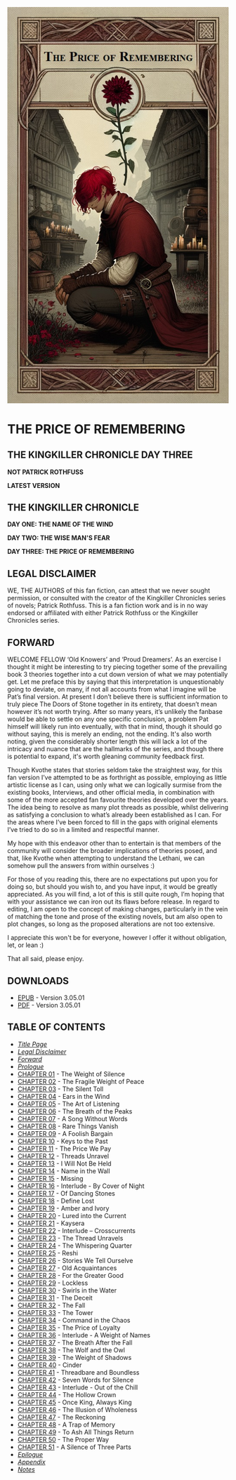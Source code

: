 ![THE PRICE OF REMEMBERING](book/images/cover.jpg)

# THE PRICE OF REMEMBERING

## THE KINGKILLER CHRONICLE DAY THREE

**NOT PATRICK ROTHFUSS**

**LATEST VERSION**

## THE KINGKILLER CHRONICLE

**DAY ONE: THE NAME OF THE WIND**

**DAY TWO: THE WISE MAN'S FEAR**

**DAY THREE: THE PRICE OF REMEMBERING**

## LEGAL DISCLAIMER

WE, THE AUTHORS of this fan fiction, can attest that we never sought permission, or consulted with the creator of the Kingkiller Chronicles series of novels; Patrick Rothfuss. This is a fan fiction work and is in no way endorsed or affiliated with either Patrick Rothfuss or the Kingkiller Chronicles series.

## FORWARD

WELCOME FELLOW ‘Old Knowers’ and ‘Proud Dreamers’. As an exercise I thought it might be interesting to try piecing together some of the prevailing book 3 theories together into a cut down version of what we may potentially get. Let me preface this by saying that this interpretation is unquestionably going to deviate, on many, if not all accounts from what I imagine will be Pat’s final version. At present I don’t believe there is sufficient information to truly piece The Doors of Stone together in its entirety, that doesn’t mean however it’s not worth trying. After so many years, it’s unlikely the fanbase would be able to settle on any one specific conclusion, a problem Pat himself will likely run into eventually, with that in mind, though it should go without saying, this is merely an ending, not the ending. It's also worth noting, given the considerably shorter length this will lack a lot of the intricacy and nuance that are the hallmarks of the series, and though there is potential to expand, it's worth gleaning community feedback first.

Though Kvothe states that stories seldom take the straightest way, for this fan version I’ve attempted to be as forthright as possible, employing as little artistic license as I can, using only what we can logically surmise from the existing books, Interviews, and other official media, in combination with some of the more accepted fan favourite theories developed over the years. The idea being to resolve as many plot threads as possible, whilst delivering as satisfying a conclusion to what’s already been established as I can. For the areas where I’ve been forced to fill in the gaps with original elements I’ve tried to do so in a limited and respectful manner.

My hope with this endeavor other than to entertain is that members of the community will consider the broader implications of theories posed, and that, like Kvothe when attempting to understand the Lethani, we can somehow pull the answers from within ourselves :)

For those of you reading this, there are no expectations put upon you for doing so, but should you wish to, and you have input, it would be greatly appreciated. As you will find, a lot of this is still quite rough, I’m hoping that with your assistance we can iron out its flaws before release. In regard to editing, I am open to the concept of making changes, particularly in the vein of matching the tone and prose of the existing novels, but am also open to plot changes, so long as the proposed alterations are not too extensive.

I appreciate this won't be for everyone, however I offer it without obligation, let, or lean :)

That all said, please enjoy.

## DOWNLOADS

* [EPUB](https://github.com/frypatch/The-Price-of-Remembering/releases/download/v3.05.01/The.Price.of.Remembering.-.The.Kingkiller.Chronicle.-.Day.Three.-.V3.05.01.epub) - Version 3.05.01
* [PDF](https://github.com/frypatch/The-Price-of-Remembering/releases/download/v3.05.01/The.Price.of.Remembering.-.The.Kingkiller.Chronicle.-.Day.Three.-.V3.05.01.pdf) - Version 3.05.01

## TABLE OF CONTENTS

* [*Title Page*](#the-price-of-remembering)
* [*Legal Disclaimer*](#legal-disclaimer)
* [*Forward*](#forward)
* [*Prologue*](book/Prologue.md)
* [CHAPTER 01](book/CHAPTER_01.md) - The Weight of Silence
* [CHAPTER 02](book/CHAPTER_02.md) - The Fragile Weight of Peace
* [CHAPTER 03](book/CHAPTER_03.md) - The Silent Toll
* [CHAPTER 04](book/CHAPTER_04.md) - Ears in the Wind
* [CHAPTER 05](book/CHAPTER_05.md) - The Art of Listening
* [CHAPTER 06](book/CHAPTER_06.md) - The Breath of the Peaks
* [CHAPTER 07](book/CHAPTER_07.md) - A Song Without Words
* [CHAPTER 08](book/CHAPTER_08.md) - Rare Things Vanish
* [CHAPTER 09](book/CHAPTER_09.md) - A Foolish Bargain
* [CHAPTER 10](book/CHAPTER_10.md) - Keys to the Past
* [CHAPTER 11](book/CHAPTER_11.md) - The Price We Pay
* [CHAPTER 12](book/CHAPTER_12.md) - Threads Unravel
* [CHAPTER 13](book/CHAPTER_13.md) - I Will Not Be Held
* [CHAPTER 14](book/CHAPTER_14.md) - Name in the Wall
* [CHAPTER 15](book/CHAPTER_15.md) - Missing
* [CHAPTER 16](book/CHAPTER_16.md) - Interlude - By Cover of Night
* [CHAPTER 17](book/CHAPTER_17.md) - Of Dancing Stones
* [CHAPTER 18](book/CHAPTER_18.md) - Define Lost
* [CHAPTER 19](book/CHAPTER_19.md) - Amber and Ivory
* [CHAPTER 20](book/CHAPTER_20.md) - Lured into the Current
* [CHAPTER 21](book/CHAPTER_21.md) - Kaysera
* [CHAPTER 22](book/CHAPTER_22.md) - Interlude – Crosscurrents
* [CHAPTER 23](book/CHAPTER_23.md) - The Thread Unravels
* [CHAPTER 24](book/CHAPTER_24.md) - The Whispering Quarter
* [CHAPTER 25](book/CHAPTER_25.md) - Reshi
* [CHAPTER 26](book/CHAPTER_26.md) - Stories We Tell Ourselve
* [CHAPTER 27](book/CHAPTER_27.md) - Old Acquaintances
* [CHAPTER 28](book/CHAPTER_28.md) - For the Greater Good
* [CHAPTER 29](book/CHAPTER_29.md) - Lockless
* [CHAPTER 30](book/CHAPTER_30.md) - Swirls in the Water
* [CHAPTER 31](book/CHAPTER_31.md) - The Deceit
* [CHAPTER 32](book/CHAPTER_32.md) - The Fall
* [CHAPTER 33](book/CHAPTER_33.md) - The Tower
* [CHAPTER 34](book/CHAPTER_34.md) - Command in the Chaos
* [CHAPTER 35](book/CHAPTER_35.md) - The Price of Loyalty
* [CHAPTER 36](book/CHAPTER_36.md) - Interlude - A Weight of Names
* [CHAPTER 37](book/CHAPTER_37.md) - The Breath After the Fall
* [CHAPTER 38](book/CHAPTER_38.md) - The Wolf and the Owl
* [CHAPTER 39](book/CHAPTER_39.md) - The Weight of Shadows
* [CHAPTER 40](book/CHAPTER_40.md) - Cinder
* [CHAPTER 41](book/CHAPTER_41.md) - Threadbare and Boundless
* [CHAPTER 42](book/CHAPTER_42.md) - Seven Words for Silence
* [CHAPTER 43](book/CHAPTER_43.md) - Interlude - Out of the Chill
* [CHAPTER 44](book/CHAPTER_44.md) - The Hollow Crown
* [CHAPTER 45](book/CHAPTER_45.md) - Once King, Always King
* [CHAPTER 46](book/CHAPTER_46.md) - The Illusion of Wholeness
* [CHAPTER 47](book/CHAPTER_47.md) - The Reckoning
* [CHAPTER 48](book/CHAPTER_48.md) - A Trap of Memory
* [CHAPTER 49](book/CHAPTER_49.md) - To Ash All Things Return
* [CHAPTER 50](book/CHAPTER_50.md) - The Proper Way
* [CHAPTER 51](book/CHAPTER_51.md) - A Silence of Three Parts
* [*Epilogue*](book/Epilogue.md)
* [*Appendix*](book/Appendix.md)
* [*Notes*](book/Notes.md)
